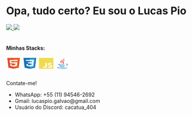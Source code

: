 <h1>Opa, tudo certo? Eu sou o Lucas Pio</h1>


<a href="https://github.com/anuraghazra/github-readme-stats" style="height=400 width=300" align="center">
  <img src="https://github-readme-stats.vercel.app/api?username=LukasPio&show_icons=true&theme=midnight-purple" />
</a>
<a href="https://github.com/anuraghazra/convoychat" style="height=400 width=300" align="center">
  <img src="https://github-readme-stats.vercel.app/api/top-langs?username=LukasPio&layout=compact&langs_count=8&card_width=320&theme=midnight-purple" />
</a>



<div style="display: inline_block"><br>
  <h4 align="left">Minhas Stacks:</h4>
  <img align="center" alt="Lucas-HTML" height="30" width="40" src="https://raw.githubusercontent.com/devicons/devicon/master/icons/html5/html5-original.svg">
  <img align="center" alt="Lucas-CSS" height="30" width="40" src="https://raw.githubusercontent.com/devicons/devicon/master/icons/css3/css3-original.svg">
  <img align="center" alt="Lucas-JS" height="30" width="40" src="https://raw.githubusercontent.com/devicons/devicon/master/icons/javascript/javascript-plain.svg">
  <img align="center" alt="Lucas-JAVA" height="30" width="40" src="https://raw.githubusercontent.com/devicons/devicon/master/icons/java/java-original.svg">
</div>

##
 
<div> 

  <span align="center">Contate-me!</span>
  <ul>
    <li>WhatsApp: +55 (11) 94546-2692</li>
    <li>Gmail: lucaspio.galvao@gmail.com</li>
    <li>Usuário do Discord: cacatua_404</li>
  </ul>

</div>
